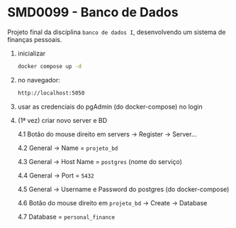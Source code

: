 # SMD0099 - Banco de Dados

Projeto final da disciplina `banco de dados I`, desenvolvendo um sistema de finanças pessoais.

1. inicializar

    ```sh
    docker compose up -d
    ```

2. no navegador:

    ```sh
    http://localhost:5050
    ```

3. usar as credenciais do pgAdmin (do docker-compose) no login

4. (1ª vez) criar novo server e BD

    4.1 Botão do mouse direito em servers -> Register -> Server...

    4.2 General -> Name = `projeto_bd`

    4.3 General -> Host Name = `postgres` (nome do serviço)

    4.4 General -> Port = `5432`
    
    4.5 General -> Username e Password do postgres (do docker-compose)

    4.6 Botão do mouse direito em `projeto_bd` -> Create -> Database

    4.7 Database = `personal_finance`
